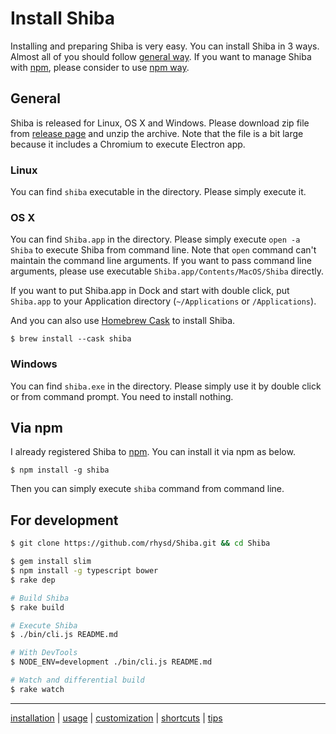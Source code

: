 Install Shiba
=============

Installing and preparing Shiba is very easy.
You can install Shiba in 3 ways.
Almost all of you should follow [general way](#general).  If you want to manage Shiba with [npm](https://www.npmjs.com/), please consider to use [npm way](#npm).


## <a name="general"></a> General

Shiba is released for Linux, OS X and Windows.
Please download zip file from [release page](https://github.com/rhysd/Shiba/releases) and unzip the archive.
Note that the file is a bit large because it includes a Chromium to execute Electron app.

### Linux

You can find `shiba` executable in the directory.  Please simply execute it.

### OS X

You can find `Shiba.app` in the directory.
Please simply execute `open -a Shiba` to execute Shiba from command line.  Note that `open` command can't maintain the command line arguments.  If you want to pass command line arguments, please use executable `Shiba.app/Contents/MacOS/Shiba` directly.

If you want to put Shiba.app in Dock and start with double click, put `Shiba.app` to your Application directory (`~/Applications` or `/Applications`).

And you can also use [Homebrew Cask](https://caskroom.github.io/) to install Shiba.

```
$ brew install --cask shiba
```

### Windows

You can find `shiba.exe` in the directory.  Please simply use it by double click or from command prompt.  You need to install nothing.


## <a name="npm"></a> Via npm

I already registered Shiba to [npm](https://www.npmjs.com/).  You can install it via npm as below.

```
$ npm install -g shiba
```

Then you can simply execute `shiba` command from command line.


## For development

```sh
$ git clone https://github.com/rhysd/Shiba.git && cd Shiba

$ gem install slim
$ npm install -g typescript bower
$ rake dep

# Build Shiba
$ rake build

# Execute Shiba
$ ./bin/cli.js README.md

# With DevTools
$ NODE_ENV=development ./bin/cli.js README.md

# Watch and differential build
$ rake watch
```


-----------------
[installation](installation.md) | [usage](usage.md) | [customization](customization.md) | [shortcuts](shortcuts.md) | [tips](tips.md)
